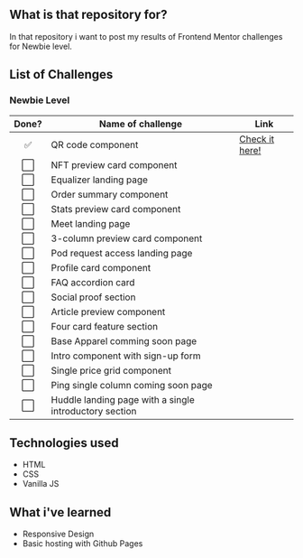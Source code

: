 ## What is that repository for?
In that repository i want to post my results of Frontend Mentor challenges for Newbie level.

## List of Challenges

### Newbie Level

| Done?                 | Name of challenge                                         | Link  |
| :-------------------: | --------------------------------------------------------- | ----- |        
| :white_check_mark:    | QR code component | [Check it here!](https://portalion.github.io/Frontend-Mentor-Newbie/Qr_code_component) |
| :white_large_square:  | NFT preview card component                                |       |
| :white_large_square:  | Equalizer landing page                                    |       |
| :white_large_square:  | Order summary component                                   |       |
| :white_large_square:  | Stats preview card component                              |       |
| :white_large_square:  | Meet landing page                                         |       |
| :white_large_square:  | 3-column preview card component                           |       |
| :white_large_square:  | Pod request access landing page                           |       |
| :white_large_square:  | Profile card component                                    |       |
| :white_large_square:  | FAQ accordion card                                        |       |
| :white_large_square:  | Social proof section                                      |       |
| :white_large_square:  | Article preview component                                 |       |
| :white_large_square:  | Four card feature section                                 |       |
| :white_large_square:  | Base Apparel comming soon page                            |       |
| :white_large_square:  | Intro component with sign-up form                         |       |
| :white_large_square:  | Single price grid component                               |       |
| :white_large_square:  | Ping single column coming soon page                       |       |
| :white_large_square:  | Huddle landing page with a single introductory section    |       |

## Technologies used
- HTML
- CSS
- Vanilla JS

## What i've learned
- Responsive Design
- Basic hosting with Github Pages